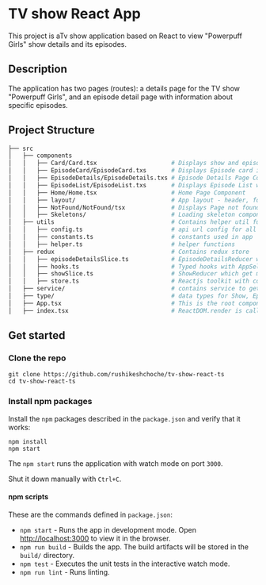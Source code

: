 # TV show React App

This project is aTv show application based on React to view "Powerpuff Girls" show details and its episodes.

## Description

The application has two pages (routes): a details page for the TV show "Powerpuff Girls", and an episode detail page with information about specific episodes.


## Project Structure

```bash
├── src
│   ├── components
│   │   ├── Card/Card.tsx                     # Displays show and episode details card
│   │   ├── EpisodeCard/EpisodeCard.txs       # Displays Episode card inside a list
│   │   ├── EpisodeDetails/EpisodeDetails.txs # Episode Details Page Component
│   │   ├── EpisodeList/EpisodeList.txs       # Displays Episode List with all cards
│   │   ├── Home/Home.tsx                     # Home Page Component
│   │   ├── layout/                           # App layout - header, footer and content
│   │   ├── NotFound/NotFound/tsx             # Displays Page not found error
│   │   ├── Skeletons/                        # Loading skeleton components
│   ├── utils                                 # Contains helper util functions
│   │   ├── config.ts                         # api url config for all envs
│   │   ├── constants.ts                      # constants used in app
│   │   ├── helper.ts                         # helper functions
│   ├── redux                                 # Contains redux store
│   │   ├── episodeDetailsSlice.ts            # EpisodeDetailsReducer which get movie data, error and loading data.
│   │   ├── hooks.ts                          # Typed hooks with AppSelector and AppDispath.
│   │   ├── showSlice.ts                      # ShowReducer which get movie data, error and loading data.
│   │   ├── store.ts                          # Reactjs toolkit with configureStore.
│   ├── service/                              # contains service to get show and episode details
│   ├── type/                                 # data types for Show, Episode and Path
│   ├── App.tsx                               # This is the root component of the application
│   ├── index.tsx                             # ReactDOM.render is called
```

## Get started

### Clone the repo

```shell
git clone https://github.com/rushikeshchoche/tv-show-react-ts
cd tv-show-react-ts
```

### Install npm packages

Install the `npm` packages described in the `package.json` and verify that it works:

```shell
npm install
npm start
```

The `npm start` runs the application with watch mode on port `3000`.

Shut it down manually with `Ctrl+C`.

#### npm scripts

These are the commands defined in `package.json`:

* `npm start` - Runs the app in development mode. Open [http://localhost:3000](http://localhost:3000) to view it in the browser.
* `npm run build` - Builds the app. The build artifacts will be stored in the `build/` directory.
* `npm test` - Executes the unit tests in the interactive watch mode.
* `npm run lint` - Runs linting.
